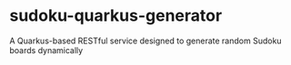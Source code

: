 # sudoku-quarkus-generator
A Quarkus-based RESTful service designed to generate random Sudoku boards dynamically
